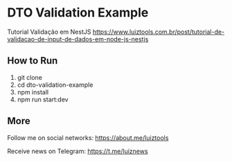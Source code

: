 # DTO Validation Example

Tutorial Validação em NestJS
https://www.luiztools.com.br/post/tutorial-de-validacao-de-input-de-dados-em-node-js-nestjs

## How to Run

1. git clone
2. cd dto-validation-example
3. npm install
4. npm run start:dev

## More

Follow me on social networks: https://about.me/luiztools

Receive news on Telegram: https://t.me/luiznews
